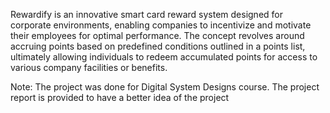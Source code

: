 Rewardify is an innovative smart card reward system designed for corporate environments, enabling companies to incentivize and motivate their employees for optimal performance. The concept revolves around accruing points based on predefined conditions outlined in a points list, ultimately allowing individuals to redeem accumulated points for access to various company facilities or benefits.

Note: The project was done for Digital System Designs course. The project report is provided to have a better idea of the project
